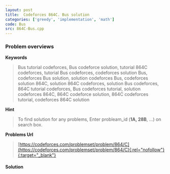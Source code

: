 ```yaml
---
layout: post
title:  Codeforces 864C. Bus solution
categories: ['greedy', 'implementation', 'math']
code: Bus
src: 864C-Bus.cpp
---
```

### **Problem overviews**

**Keywords**
> Bus tutorial codeforces, Bus codeforce solution, tutorial 864C codeforces, tutorial Bus codeforces, codeforces solution Bus, codeforces Bus solution, solution codeforces Bus, codeforces solution 864C, solution 864C codeforces, solution Bus codeforces, 864C tutorial codeforces, Bus codeforces tutorial, solution codeforces 864C, 864C codeforce solution, 864C codeforces tutorial, codeforces 864C solution

**Hint**
> To find solution for any problems, Enter probleam_id (**1A, 28B**, ...) on search box. 

**Problems Url**
> [https://codeforces.com/problemset/problem/864/C](https://codeforces.com/problemset/problem/864/C){:rel="nofollow"}{:target="_blank"}

#### **Solution**



